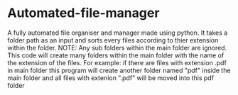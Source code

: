 # Automated-file-manager
A fully automated file organiser and manager made using python.
It takes a folder path as an input and sorts every files according to thier extension within the folder.
NOTE: Any sub folders within the main folder are ignored.
This code will create many folders within the main folder with the name of the extension of the files.
For example: if there are files with extension .pdf in main folder
             this program will create another folder named "pdf" inside the main folder and all files with extenion ".pdf" will be moved into this pdf folder

